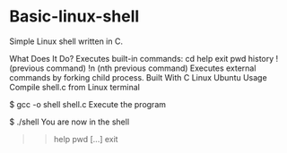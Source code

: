 # Basic-linux-shell
Simple Linux shell written in C.

What Does It Do?
Executes built-in commands:
cd
help
exit
pwd
history
! (previous command)
!n (nth previous command)
Executes external commands by forking child process.
Built With
C
Linux Ubuntu
Usage
Compile shell.c from Linux terminal

$ gcc -o shell shell.c
Execute the program

$ ./shell
You are now in the shell

>> help
>> pwd
>> [...]
>> exit
